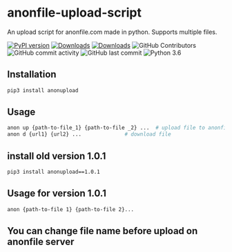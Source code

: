 # anonfile-upload-script
An upload script for anonfile.com made in python. Supports multiple files.

 [![PyPI version](https://badge.fury.io/py/anonupload.svg)](https://pypi.org/project/anonupload/)
 [![Downloads](https://pepy.tech/badge/anonupload/month)](https://pepy.tech/project/anonupload)
 [![Downloads](https://static.pepy.tech/personalized-badge/anonupload?period=total&units=international_system&left_color=green&right_color=blue&left_text=Total%20Downloads)](https://pepy.tech/project/anonupload)
 ![GitHub Contributors](https://img.shields.io/github/contributors/jakbin/anonfile-upload)
 ![GitHub commit activity](https://img.shields.io/github/commit-activity/m/jakbin/anonfile-upload)
 ![GitHub last commit](https://img.shields.io/github/last-commit/jakbin/anonfile-upload)
 ![Python 3.6](https://img.shields.io/badge/python-3.6-yellow.svg)


## Installation

```sh
pip3 install anonupload
```

## Usage 
```sh
anon up {path-to-file_1} {path-to-file _2} ...  # upload file to anonfile server
anon d {url1} {url2} ...              # download file 
```

## install old version 1.0.1
```sh
pip3 install anonupload==1.0.1
```

## Usage for version 1.0.1 

```sh
anon {path-to-file 1} {path-to-file 2}...
```
## You can change file name before upload on anonfile server

